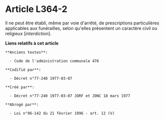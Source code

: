 # Article L364-2

Il ne peut être établi, même par voie d'arrêté, de prescriptions particulières applicables aux funérailles, selon qu'elles
présentent un caractère civil ou religieux [*interdiction*].

**Liens relatifs à cet article**

	**Anciens textes**:

	  - Code de l'administration communale 476

	**Codifié par**:

	  - Décret n°77-240 1977-03-07

	**Créé par**:

	  - Décret n°77-240 1977-03-07 JORF et JONC 18 mars 1977

	**Abrogé par**:

	  - Loi n°96-142 du 21 février 1996 - art. 12 (V)
